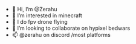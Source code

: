 - 👋 Hi, I’m @Zerahu
- 👀 I’m interested in minecraft
- 🌱 I do fpv drone flying
- 💞️ I’m looking to collaborate on hypixel bedwars
- 📫 @zerahu on discord /most platforms
